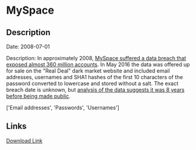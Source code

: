 # MySpace

## Description

Date: 2008-07-01

Description:
In approximately 2008, <a href="http://motherboard.vice.com/read/427-million-myspace-passwords-emails-data-breach" target="_blank" rel="noopener">MySpace suffered a data breach that exposed almost 360 million accounts</a>. In May 2016 the data was offered up for sale on the &quot;Real Deal&quot; dark market website and included email addresses, usernames and SHA1 hashes of the first 10 characters of the password converted to lowercase and stored without a salt. The exact breach date is unknown, but <a href="https://www.troyhunt.com/dating-the-ginormous-myspace-breach" target="_blank" rel="noopener">analysis of the data suggests it was 8 years before being made public</a>.


['Email addresses', 'Passwords', 'Usernames']

## Links

[Download Link](https://link-to.net/1229997/693.300072749111/dynamic/?r=aHR0cHM6Ly93d3cubWVkaWFmaXJlLmNvbS92aWV3L2RyamM4dUhjZ01TTUxsNy9teXNwYWNlLmNvbS9maWxl)